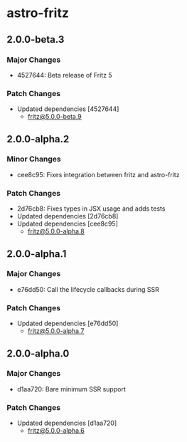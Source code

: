 # astro-fritz

## 2.0.0-beta.3

### Major Changes

- 4527644: Beta release of Fritz 5

### Patch Changes

- Updated dependencies [4527644]
  - fritz@5.0.0-beta.9

## 2.0.0-alpha.2

### Minor Changes

- cee8c95: Fixes integration between fritz and astro-fritz

### Patch Changes

- 2d76cb8: Fixes types in JSX usage and adds tests
- Updated dependencies [2d76cb8]
- Updated dependencies [cee8c95]
  - fritz@5.0.0-alpha.8

## 2.0.0-alpha.1

### Major Changes

- e76dd50: Call the lifecycle callbacks during SSR

### Patch Changes

- Updated dependencies [e76dd50]
  - fritz@5.0.0-alpha.7

## 2.0.0-alpha.0

### Major Changes

- d1aa720: Bare minimum SSR support

### Patch Changes

- Updated dependencies [d1aa720]
  - fritz@5.0.0-alpha.6
